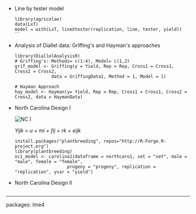 

- Line by tester model
  ```
  library(agricolae)
  data(LxT)
  model = with(LxT, lineXtester(replication, line, tester, yield))
  ``
- Analysis of Diallel data: Griffing's and Hayman's approaches
  ```
  library(DiallelAnalysisR)
  # Griffing's: Methods= c(1:4), Model= c(1,2)
  grif_model <- Griffing(y = Yield, Rep = Rep, Cross1 = Cross1, Cross2 = Cross2, 
                data = GriffingData1, Method = 1, Model = 1)
  
  # Hayman Approach
  hay_model <- Hayman(y= Yield, Rep = Rep, Cross1 = Cross1, Cross2 = Cross2, data = HaymanData)

  ````
- North Carolina Design I

  ![NC I](https://github.com/lagvier/R4A/blob/master/images/nc1.PNG)
  
  _Yijk = u + mi + fij + rk + eijk_
  ```
  install.packages("plantbreeding", repos="http://R-Forge.R-project.org")
  library(plantbreeding)
  nc1_model <- carolina1(dataframe = northcaro1, set = "set", male = "male", female = "female", 
                      progeny = "progeny", replication = "replication", yvar = "yield")
  ```
- North Carolina Design II


```

```
---
packages: lme4
